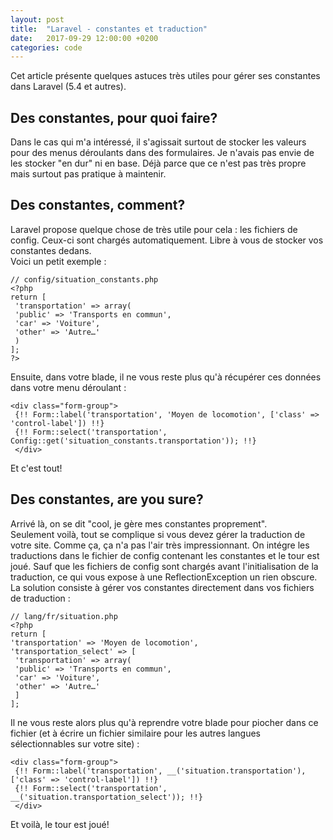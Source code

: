 ```yaml
---
layout: post
title:  "Laravel - constantes et traduction"
date:   2017-09-29 12:00:00 +0200
categories: code
---
```


Cet article présente quelques astuces très utiles pour gérer ses constantes dans Laravel (5.4 et autres).


## Des constantes, pour quoi faire?
Dans le cas qui m'a intéressé, il s'agissait surtout de stocker les valeurs pour des menus déroulants dans des formulaires. Je n'avais pas envie de les stocker "en dur" ni en base. Déjà parce que ce n'est pas très propre mais surtout pas pratique à maintenir.   

## Des constantes, comment?
Laravel propose quelque chose de très utile pour cela : les fichiers de config. Ceux-ci sont chargés automatiquement. Libre à vous de stocker vos constantes dedans.   
Voici un petit exemple :

```
// config/situation_constants.php
<?php
return [
 'transportation' => array(
 'public' => 'Transports en commun',
 'car' => 'Voiture',
 'other' => 'Autre…'
 )
];
?>
```

Ensuite, dans votre blade, il ne vous reste plus qu'à récupérer ces données dans votre menu déroulant :

```
<div class="form-group">
 {!! Form::label('transportation', 'Moyen de locomotion', ['class' => 'control-label']) !!}
 {!! Form::select('transportation', Config::get('situation_constants.transportation')); !!}
 </div>
``` 

Et c'est tout!   
  
## Des constantes, are you sure?
Arrivé là, on se dit "cool, je gère mes constantes proprement".   
Seulement voilà, tout se complique si vous devez gérer la traduction de votre site. Comme ça, ça n'a pas l'air très impressionnant. On intégre les traductions dans le fichier de config contenant les constantes et le tour est joué.
Sauf que les fichiers de config sont chargés avant l'initialisation de la traduction, ce qui vous expose à une ReflectionException un rien obscure.  
La solution consiste à gérer vos constantes directement dans vos fichiers de traduction :

```
// lang/fr/situation.php
<?php
return [
'transportation' => 'Moyen de locomotion',
'transportation_select' => [
 'transportation' => array(
 'public' => 'Transports en commun',
 'car' => 'Voiture',
 'other' => 'Autre…'
 ]
];
```

Il ne vous reste alors plus qu'à reprendre votre blade pour piocher dans ce fichier (et à écrire un fichier similaire pour les autres langues sélectionnables sur votre site) :

```
<div class="form-group">
 {!! Form::label('transportation', __('situation.transportation'), ['class' => 'control-label']) !!}
 {!! Form::select('transportation', __('situation.transportation_select')); !!}
 </div>
 ```
 
Et voilà, le tour est joué!